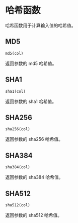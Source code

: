 # 哈希函数

哈希函数用于计算输入值的哈希值。

## MD5

```
md5(col)
```

返回参数的 md5 哈希值。

## SHA1

```
sha1(col)
```

返回参数的 sha1 哈希值。

## SHA256

```
sha256(col)
```

返回参数的 sha256 哈希值。

## SHA384

```
sha384(col)
```

返回参数的 sha384 哈希值。

## SHA512

```
sha512(col)
```

返回参数的 sha512 哈希值。